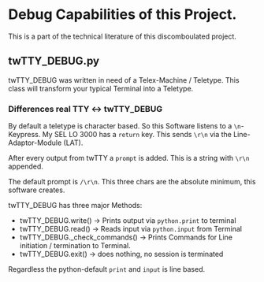 # Debug Capabilities of this Project.

This is a part of the technical literature of this discomboulated project.

## twTTY_DEBUG.py

twTTY_DEBUG was written in need of a Telex-Machine / Teletype.
This class will transform your typical Terminal into a Teletype.

### Differences real TTY <-> twTTY_DEBUG

By default a teletype is character based.
So this Software listens to a `\n`-Keypress. My SEL LO 3000 has a `return` key.
This sends `\r\n` via the Line-Adaptor-Module (LAT).

After every output from twTTY a `prompt` is added.
This is a string with `\r\n` appended.

The default prompt is `/\r\n`. This three chars are the absolute minimum, this software creates.

twTTY_DEBUG has three major Methods:

- twTTY_DEBUG.write() -> Prints output via `python.print` to terminal
- twTTY_DEBUG.read() -> Reads input via `python.input` from Terminal
- twTTY_DEBUG._check_commands() -> Prints Commands for Line initiation / termination to Terminal.
- twTTY_DEBUG.exit() -> does nothing, no session is terminated


Regardless the python-default `print` and `input` is line based.

